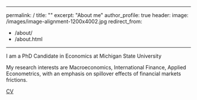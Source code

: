 ---
permalink: /
title: ""
excerpt: "About me"
author_profile: true
header:
  image: /images/image-alignment-1200x4002.jpg
redirect_from: 
  - /about/
  - /about.html
----


I am a PhD Candidate in Economics at Michigan State University  


My research interests are Macroeconomics, International Finance, Applied Econometrics, with an emphasis on spillover effects of financial markets frictions. 



<a href="https://www.dropbox.com/s/74o9pth7eg8wxd1/RomaniniCV2019.pdf?dl=0" target="blank">CV</a>

